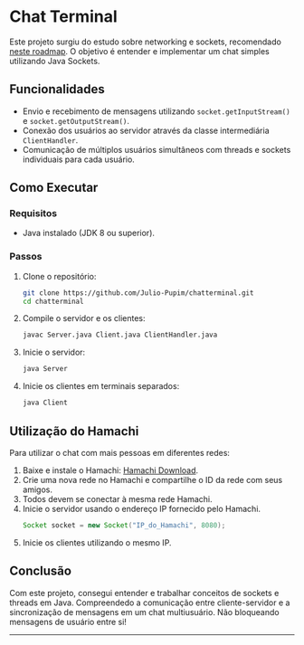 # Chat Terminal

Este projeto surgiu do estudo sobre networking e sockets, recomendado [neste roadmap](https://roadmap.sh/java). O objetivo é entender e implementar um chat simples utilizando Java Sockets.

## Funcionalidades

- Envio e recebimento de mensagens utilizando `socket.getInputStream()` e `socket.getOutputStream()`.
- Conexão dos usuários ao servidor através da classe intermediária `ClientHandler`.
- Comunicação de múltiplos usuários simultâneos com threads e sockets individuais para cada usuário.

## Como Executar

### Requisitos

- Java instalado (JDK 8 ou superior).

### Passos

1. Clone o repositório:
   ```bash
   git clone https://github.com/Julio-Pupim/chatterminal.git
   cd chatterminal
   ```

2. Compile o servidor e os clientes:
   ```bash
   javac Server.java Client.java ClientHandler.java
   ```

3. Inicie o servidor:
   ```bash
   java Server
   ```

4. Inicie os clientes em terminais separados:
   ```bash
   java Client
   ```

## Utilização do Hamachi

Para utilizar o chat com mais pessoas em diferentes redes:

1. Baixe e instale o Hamachi: [Hamachi Download](https://www.vpn.net/).
2. Crie uma nova rede no Hamachi e compartilhe o ID da rede com seus amigos.
3. Todos devem se conectar à mesma rede Hamachi.
4. Inicie o servidor usando o endereço IP fornecido pelo Hamachi.
   ```java
   Socket socket = new Socket("IP_do_Hamachi", 8080);
   ```
5. Inicie os clientes utilizando o mesmo IP.

## Conclusão

Com este projeto, consegui entender e trabalhar conceitos de sockets e threads em Java. Compreendedo a comunicação entre cliente-servidor e a sincronização de mensagens em um chat multiusuário. Não bloqueando mensagens de usuário entre si!

---
